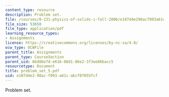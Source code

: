 ```yaml
---
content_type: resource
description: Problem set.
file: /courses/8-231-physics-of-solids-i-fall-2006/e107d4e298acf093a61cabcf07055fcf_problem_set_5.pdf
file_size: 53650
file_type: application/pdf
learning_resource_types:
- Assignments
license: https://creativecommons.org/licenses/by-nc-sa/4.0/
ocw_type: OCWFile
parent_title: Assignments
parent_type: CourseSection
parent_uid: 6bd86e7d-e616-08d1-86e2-3f3ee86bacc5
resourcetype: Document
title: problem_set_5.pdf
uid: e107d4e2-98ac-f093-a61c-abcf07055fcf
---
```

Problem set.